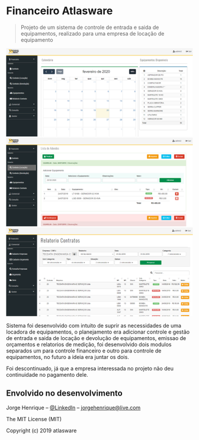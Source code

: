 # Financeiro Atlasware 
> Projeto de um sistema de controle de entrada e saida de equipamentos, realizado para uma empresa de locação de equipamento

![Screenshot1](home-litoral.png)
![Screenshot1](contrato-litoral.png)
![Screenshot1](relatorio-litoral.png)

Sistema foi desenvolvido com intuito de suprir as necessidades de uma locadora de equipamentos, o planejamento era adicionar controle e gestão de entrada e saida de locação e devolução de equipamentos, emissao de orçamentos e relatorios de medição, foi desenvolvido dois modulos separados um para controle financeiro e outro para controle de equipamentos, no futuro a ideia era juntar os dois.

Foi descontinuado, já que a empresa interessada no projeto não deu continuidade no pagamento dele.

## Envolvido no desenvolvimento

Jorge Henrique – [@LinkedIn](https://www.linkedin.com/in/jorge-henrique-baptista/) – jorgehenrique@live.com

The MIT License (MIT)

Copyright (c) 2019 atlasware

